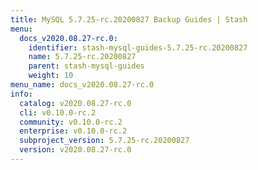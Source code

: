 ```yaml
---
title: MySQL 5.7.25-rc.20200827 Backup Guides | Stash
menu:
  docs_v2020.08.27-rc.0:
    identifier: stash-mysql-guides-5.7.25-rc.20200827
    name: 5.7.25-rc.20200827
    parent: stash-mysql-guides
    weight: 10
menu_name: docs_v2020.08.27-rc.0
info:
  catalog: v2020.08.27-rc.0
  cli: v0.10.0-rc.2
  community: v0.10.0-rc.2
  enterprise: v0.10.0-rc.2
  subproject_version: 5.7.25-rc.20200827
  version: v2020.08.27-rc.0
---
```


